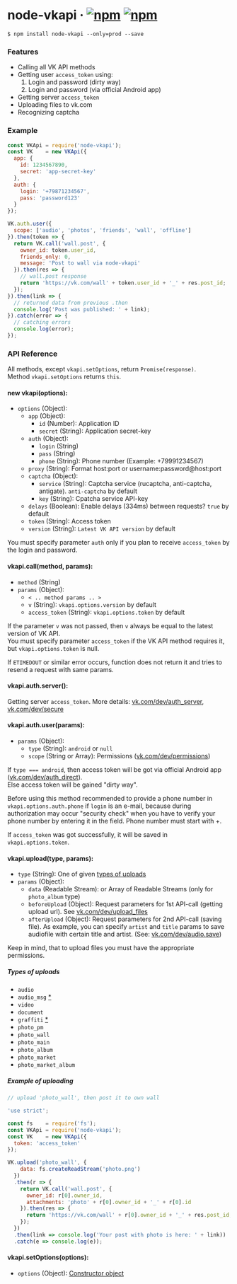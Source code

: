 # node-vkapi &middot; [![npm](https://img.shields.io/npm/v/node-vkapi.svg)]() [![npm](https://img.shields.io/npm/dt/node-vkapi.svg)]()

    $ npm install node-vkapi --only=prod --save
    
### Features

* Calling all VK API methods
* Getting user `access_token` using:
    1. Login and password (dirty way)
    2. Login and password (via official Android app)
* Getting server `access_token`
* Uploading files to vk.com
* Recognizing captcha

### Example

```javascript
const VKApi = require('node-vkapi');
const VK    = new VKApi({
  app: {
    id: 1234567890,
    secret: 'app-secret-key'
  }, 
  auth: {
    login: '+79871234567', 
    pass: 'password123'
  }
});

VK.auth.user({
  scope: ['audio', 'photos', 'friends', 'wall', 'offline']
}).then(token => {
  return VK.call('wall.post', {
    owner_id: token.user_id, 
    friends_only: 0, 
    message: 'Post to wall via node-vkapi'
  }).then(res => {
    // wall.post response
    return 'https://vk.com/wall' + token.user_id + '_' + res.post_id;
  });
}).then(link => {
  // returned data from previous .then
  console.log('Post was published: ' + link);
}).catch(error => {
  // catching errors
  console.log(error);
});
```

### API Reference

All methods, except `vkapi.setOptions`, return `Promise(response)`.  
Method `vkapi.setOptions` returns `this`.

#### new vkapi(options):
* `options` (Object):
    * `app` (Object): 
        * `id` (Number): Application ID
        * `secret` (String): Application secret-key
    * `auth` (Object):
        * `login` (String)
        * `pass` (String)
        * `phone` (String): Phone number (Example: +79991234567)
    * `proxy` (String): Format host:port or username:password@host:port
    * `captcha` (Object):
        * `service` (String): Captcha service (rucaptcha, anti-captcha, antigate). `anti-captcha` by default
        * `key` (String): Cpatcha service API-key
    * `delays` (Boolean): Enable delays (334ms) between requests? `true` by default
    * `token` (String): Access token
    * `version` (String): `Latest VK API version` by default


You must specify parameter `auth` only if you plan to receive `access_token` by the login and password.

#### vkapi.call(method, params):  
* `method` (String)
* `params` (Object):
    * `< .. method params .. >`
    * `v` (String): `vkapi.options.version` by default
    * `access_token` (String): `vkapi.options.token` by default

If the parameter `v` was not passed, then `v` always be equal to the latest version of VK API.  
You must specify parameter `access_token` if the VK API method requires it, but `vkapi.options.token` is null.

If `ETIMEDOUT` or similar error occurs, function does not return it and tries to resend a request with same params. 

#### vkapi.auth.server():  

Getting server `access_token`. 
More details: [vk.com/dev/auth_server](https://vk.com/dev/auth_server), [vk.com/dev/secure](https://vk.com/dev/secure)

#### vkapi.auth.user(params):  
* `params` (Object):
    * `type` (String): `android` or `null`
    * `scope` (String or Array): Permissions ([vk.com/dev/permissions](https://vk.com/dev/permissions))

If `type === android`, then access token will be got via official Android app ([vk.com/dev/auth_direct](https://vk.com/dev/auth_direct)).  
Else access token will be gained "dirty way".

Before using this method recommended to provide a phone number in `vkapi.options.auth.phone` if `login` is an e-mail, because during authorization may occur "security check" when you have to verify your phone number by entering it in the field. Phone number must start with +.  

If `access_token` was got successfully, it will be saved in `vkapi.options.token`.

#### vkapi.upload(type, params):
* `type` (String): One of given [types of uploads](#types-of-uploads)
* `params` (Object):
    * `data` (Readable Stream): or Array of Readable Streams (only for `photo_album` type)
    * `beforeUpload` (Object): Request parameters for 1st API-call (getting upload url). See [vk.com/dev/upload_files](https://vk.com/dev/upload_files)
    * `afterUpload` (Object): Request parameters for 2nd API-call (saving file). As example, you can specify `artist` and `title` params to save audiofile with certain title and artist. (See: [vk.com/dev/audio.save](https://vk.com/dev/audio.save))

Keep in mind, that to upload files you must have the appropriate permissions.

##### Types of uploads
* `audio`
* `audio_msg` [*](https://github.com/olnaz/node-vkapi/blob/master/lib/files-upload.js#L47)
* `video`
* `document`
* `graffiti` [*](https://github.com/olnaz/node-vkapi/blob/master/lib/files-upload.js#L47)
* `photo_pm`
* `photo_wall`
* `photo_main`
* `photo_album`
* `photo_market`
* `photo_market_album`

##### Example of uploading

```javascript
// upload 'photo_wall', then post it to own wall

'use strict';

const fs    = require('fs');
const VKApi = require('node-vkapi');
const VK    = new VKApi({
  token: 'access_token'
});

VK.upload('photo_wall', {
    data: fs.createReadStream('photo.png')
  })
  .then(r => {
    return VK.call('wall.post', {
      owner_id: r[0].owner_id, 
      attachments: 'photo' + r[0].owner_id + '_' + r[0].id
    }).then(res => {
      return 'https://vk.com/wall' + r[0].owner_id + '_' + res.post_id;
    });
  })
  .then(link => console.log('Your post with photo is here: ' + link))
  .catch(e => console.log(e));
```

#### vkapi.setOptions(options):  
* `options` (Object): [Constructor object](#new-vkapioptions)
